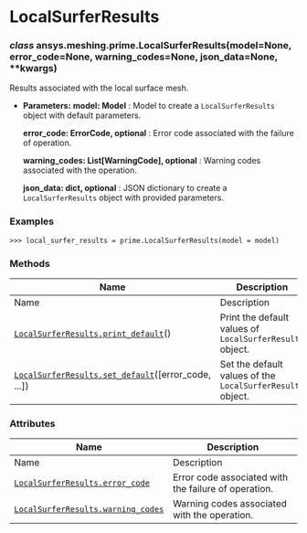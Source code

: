 # LocalSurferResults

<a id="ansys.meshing.prime.LocalSurferResults"></a>

### *class* ansys.meshing.prime.LocalSurferResults(model=None, error_code=None, warning_codes=None, json_data=None, \*\*kwargs)

Results associated with the local surface mesh.

* **Parameters:**
  **model: Model**
  : Model to create a `LocalSurferResults` object with default parameters.

  **error_code: ErrorCode, optional**
  : Error code associated with the failure of operation.

  **warning_codes: List[WarningCode], optional**
  : Warning codes associated with the operation.

  **json_data: dict, optional**
  : JSON dictionary to create a `LocalSurferResults` object with provided parameters.

### Examples

```pycon
>>> local_surfer_results = prime.LocalSurferResults(model = model)
```

<!-- !! processed by numpydoc !! -->

### Methods

| Name | Description |
|-----------------------------------------------------------------------------------------------------------------------------------------------------------------|------------------------------------------------------------|
| Name | Description |
| [`LocalSurferResults.print_default`](ansys.meshing.prime.LocalSurferResults.print_default.md#ansys.meshing.prime.LocalSurferResults.print_default)()            | Print the default values of `LocalSurferResults` object.   |
| [`LocalSurferResults.set_default`](ansys.meshing.prime.LocalSurferResults.set_default.md#ansys.meshing.prime.LocalSurferResults.set_default)([error_code, ...]) | Set the default values of the `LocalSurferResults` object. |

### Attributes

| Name | Description |
|----------------------------------------------------------------------------------------------------------------------------------------------------|--------------------------------------------------------|
| Name | Description |
| [`LocalSurferResults.error_code`](ansys.meshing.prime.LocalSurferResults.error_code.md#ansys.meshing.prime.LocalSurferResults.error_code)          | Error code associated with the failure of operation.   |
| [`LocalSurferResults.warning_codes`](ansys.meshing.prime.LocalSurferResults.warning_codes.md#ansys.meshing.prime.LocalSurferResults.warning_codes) | Warning codes associated with the operation.           |
<!-- vale on -->